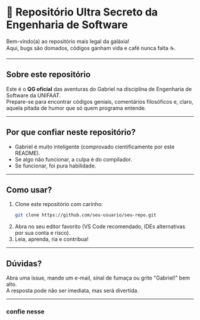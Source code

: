 # 🚀 Repositório Ultra Secreto da Engenharia de Software

Bem-vindo(a) ao repositório mais legal da galáxia!  
Aqui, bugs são domados, códigos ganham vida e café nunca falta ☕.

---

## Sobre este repositório

Este é o **QG oficial** das aventuras do Gabriel na disciplina de Engenharia de Software da UNIFAAT.  
Prepare-se para encontrar códigos geniais, comentários filosóficos e, claro, aquela pitada de humor que só quem programa entende.

---

## Por que confiar neste repositório?

- Gabriel é muito inteligente (comprovado cientificamente por este README).
- Se algo não funcionar, a culpa é do compilador.
- Se funcionar, foi pura habilidade.

---

## Como usar?

1. Clone este repositório com carinho:
   ```bash
   git clone https://github.com/seu-usuario/seu-repo.git
   ```
2. Abra no seu editor favorito (VS Code recomendado, IDEs alternativas por sua conta e risco).
3. Leia, aprenda, ria e contribua!

---

## Dúvidas?

Abra uma issue, mande um e-mail, sinal de fumaça ou grite "Gabriel!" bem alto.  
A resposta pode não ser imediata, mas será divertida.

---

### confie nesse
